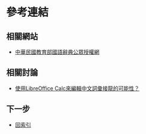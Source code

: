 
# 參考連結


## 相關網站

* [中華民國教育部國語辭典公眾授權網](https://language.moe.gov.tw/001/Upload/Files/site_content/M0001/respub/index.html)


## 相關討論

* [使用LibreOffice Calc來編輯中文詞彙接龍的可能性？](https://www.ubuntu-tw.org/modules/newbb/viewtopic.php?post_id=361772#forumpost361772)


## 下一步

* [回索引](all.md)
